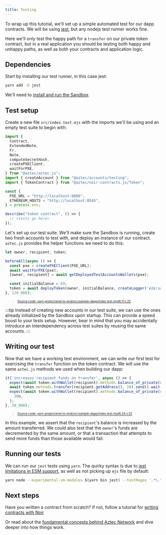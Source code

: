 ```yaml
---
title: Testing
---
```


To wrap up this tutorial, we'll set up a simple automated test for our dapp contracts. We will be using [jest](https://jestjs.io/), but any nodejs test runner works fine.

Here we'll only test the happy path for a `transfer` on our private token contract, but in a real application you should be testing both happy and unhappy paths, as well as both your contracts and application logic.

## Dependencies

Start by installing our test runner, in this case jest:

```sh
yarn add -D jest
```

We'll need to [install and run the Sandbox](../../../../getting_started.md).

## Test setup

Create a new file `src/index.test.mjs` with the imports we'll be using and an empty test suite to begin with:

```js
import {
  Contract,
  ExtendedNote,
  Fr,
  Note,
  computeSecretHash,
  createPXEClient,
  waitForPXE,
} from "@aztec/aztec.js";
import { createAccount } from "@aztec/accounts/testing";
import { TokenContract } from "@aztec/noir-contracts.js/Token";

const {
  PXE_URL = "http://localhost:8080",
  ETHEREUM_HOSTS = "http://localhost:8545",
} = process.env;

describe("token contract", () => {
  // <tests go here>
});
```

Let's set up our test suite. We'll make sure the Sandbox is running, create two fresh accounts to test with, and deploy an instance of our contract. `aztec.js` provides the helper functions we need to do this:

```javascript title="setup" showLineNumbers 
let owner, recipient, token;

beforeAll(async () => {
  const pxe = createPXEClient(PXE_URL);
  await waitForPXE(pxe);
  [owner, recipient] = await getDeployedTestAccountsWallets(pxe);

  const initialBalance = 69;
  token = await deployToken(owner, initialBalance, createLogger('e2e:sample_dapp'));
}, 120_000);
```
> <sup><sub><a href="https://github.com/AztecProtocol/aztec-packages/blob/v0.85.0-alpha-testnet.2/yarn-project/end-to-end/src/sample-dapp/index.test.mjs#L11-L22" target="_blank" rel="noopener noreferrer">Source code: yarn-project/end-to-end/src/sample-dapp/index.test.mjs#L11-L22</a></sub></sup>


:::tip
Instead of creating new accounts in our test suite, we can use the ones already initialized by the Sandbox upon startup. This can provide a speed boost to your tests setup. However, bear in mind that you may accidentally introduce an interdependency across test suites by reusing the same accounts.
:::

## Writing our test

Now that we have a working test environment, we can write our first test for exercising the `transfer` function on the token contract. We will use the same `aztec.js` methods we used when building our dapp:

```javascript title="test" showLineNumbers 
it('increases recipient funds on transfer', async () => {
  expect(await token.withWallet(recipient).methods.balance_of_private(recipient.getAddress()).simulate()).toEqual(0n);
  await token.methods.transfer(recipient.getAddress(), 20).send().wait();
  expect(await token.withWallet(recipient).methods.balance_of_private(recipient.getAddress()).simulate()).toEqual(
    20n,
  );
}, 30_000);
```
> <sup><sub><a href="https://github.com/AztecProtocol/aztec-packages/blob/v0.85.0-alpha-testnet.2/yarn-project/end-to-end/src/sample-dapp/index.test.mjs#L24-L32" target="_blank" rel="noopener noreferrer">Source code: yarn-project/end-to-end/src/sample-dapp/index.test.mjs#L24-L32</a></sub></sup>


In this example, we assert that the `recipient`'s balance is increased by the amount transferred. We could also test that the `owner`'s funds are decremented by the same amount, or that a transaction that attempts to send more funds than those available would fail.

## Running our tests

We can run our `jest` tests using `yarn`. The quirky syntax is due to [jest limitations in ESM support](https://jestjs.io/docs/ecmascript-modules), as well as not picking up `mjs` file by default:

```sh
yarn node --experimental-vm-modules $(yarn bin jest) --testRegex '.*\.test\.mjs$'
```

## Next steps

Have you written a contract from scratch? If not, follow a tutorial for [writing contracts with Noir](../../contract_tutorials/counter_contract.md)

Or read about the [fundamental concepts behind Aztec Network](../../../../../aztec) and dive deeper into how things work.
